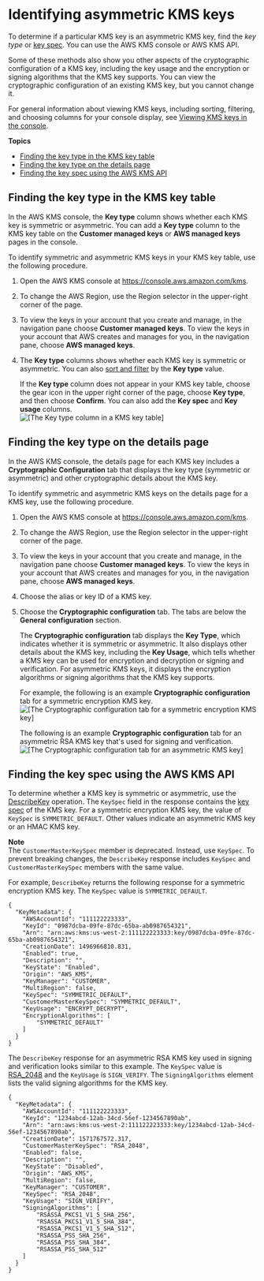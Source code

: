 # Identifying asymmetric KMS keys<a name="find-symm-asymm"></a>

To determine if a particular KMS key is an asymmetric KMS key, find the *key type* or [key spec](concepts.md#key-spec)\. You can use the AWS KMS console or AWS KMS API\. 

Some of these methods also show you other aspects of the cryptographic configuration of a KMS key, including the key usage and the encryption or signing algorithms that the KMS key supports\. You can view the cryptographic configuration of an existing KMS key, but you cannot change it\.

For general information about viewing KMS keys, including sorting, filtering, and choosing columns for your console display, see [Viewing KMS keys in the console](viewing-keys-console.md)\.

**Topics**
+ [Finding the key type in the KMS key table](#find-key-type-table)
+ [Finding the key type on the details page](#find-key-type-details)
+ [Finding the key spec using the AWS KMS API](#find-key-type-api)

## Finding the key type in the KMS key table<a name="find-key-type-table"></a>

In the AWS KMS console, the **Key type** column shows whether each KMS key is symmetric or asymmetric\. You can add a **Key type** column to the KMS key table on the **Customer managed keys** or **AWS managed keys** pages in the console\.

To identify symmetric and asymmetric KMS keys in your KMS key table, use the following procedure\.

1. Open the AWS KMS console at [https://console\.aws\.amazon\.com/kms](https://console.aws.amazon.com/kms)\.

1. To change the AWS Region, use the Region selector in the upper\-right corner of the page\.

1. To view the keys in your account that you create and manage, in the navigation pane choose **Customer managed keys**\. To view the keys in your account that AWS creates and manages for you, in the navigation pane, choose **AWS managed keys**\.

1. The **Key type** columns shows whether each KMS key is symmetric or asymmetric\. You can also [sort and filter](viewing-keys-console.md#viewing-console-filter) by the **Key type** value\. 

   If the **Key type** column does not appear in your KMS key table, choose the gear icon in the upper right corner of the page, choose **Key type**, and then choose **Confirm**\. You can also add the **Key spec** and **Key usage** columns\.  
![\[The Key type column in a KMS key table\]](http://docs.aws.amazon.com/kms/latest/developerguide/images/console-table-key-type.png)

## Finding the key type on the details page<a name="find-key-type-details"></a>

In the AWS KMS console, the details page for each KMS key includes a **Cryptographic Configuration** tab that displays the key type \(symmetric or asymmetric\) and other cryptographic details about the KMS key\. 

To identify symmetric and asymmetric KMS keys on the details page for a KMS key, use the following procedure\.

1. Open the AWS KMS console at [https://console\.aws\.amazon\.com/kms](https://console.aws.amazon.com/kms)\.

1. To change the AWS Region, use the Region selector in the upper\-right corner of the page\.

1. To view the keys in your account that you create and manage, in the navigation pane choose **Customer managed keys**\. To view the keys in your account that AWS creates and manages for you, in the navigation pane, choose **AWS managed keys**\.

1. Choose the alias or key ID of a KMS key\.

1. Choose the **Cryptographic configuration** tab\. The tabs are below the **General configuration** section\.

   The **Cryptographic configuration** tab displays the **Key Type**, which indicates whether it is symmetric or asymmetric\. It also displays other details about the KMS key, including the **Key Usage**, which tells whether a KMS key can be used for encryption and decryption or signing and verification\. For asymmetric KMS keys, it displays the encryption algorithms or signing algorithms that the KMS key supports\.

   For example, the following is an example **Cryptographic configuration** tab for a symmetric encryption KMS key\.  
![\[The Cryptographic configuration tab for a symmetric encryption KMS key\]](http://docs.aws.amazon.com/kms/latest/developerguide/images/console-cryptographic-config-symmetric.png)

   The following is an example **Cryptographic configuration** tab for an asymmetric RSA KMS key that's used for signing and verification\.  
![\[The Cryptographic configuration tab for an asymmetric KMS key\]](http://docs.aws.amazon.com/kms/latest/developerguide/images/console-cryptographic-configuration.png)

## Finding the key spec using the AWS KMS API<a name="find-key-type-api"></a>

To determine whether a KMS key is symmetric or asymmetric, use the [DescribeKey](https://docs.aws.amazon.com/kms/latest/APIReference/API_DescribeKey.html) operation\. The `KeySpec` field in the response contains the [key spec](concepts.md#key-spec) of the KMS key\. For a symmetric encryption KMS key, the value of `KeySpec` is `SYMMETRIC_DEFAULT`\. Other values indicate an asymmetric KMS key or an HMAC KMS key\.

**Note**  
The `CustomerMasterKeySpec` member is deprecated\. Instead, use `KeySpec`\. To prevent breaking changes, the `DescribeKey` response includes `KeySpec` and `CustomerMasterKeySpec` members with the same value\.

For example, `DescribeKey` returns the following response for a symmetric encryption KMS key\. The `KeySpec` value is `SYMMETRIC_DEFAULT`\.

```
{
  "KeyMetadata": {
    "AWSAccountId": "111122223333",
    "KeyId": "0987dcba-09fe-87dc-65ba-ab0987654321",
    "Arn": "arn:aws:kms:us-west-2:111122223333:key/0987dcba-09fe-87dc-65ba-ab0987654321",
    "CreationDate": 1496966810.831,
    "Enabled": true,
    "Description": "",
    "KeyState": "Enabled",
    "Origin": "AWS_KMS",
    "KeyManager": "CUSTOMER",
    "MultiRegion": false,
    "KeySpec": "SYMMETRIC_DEFAULT",
    "CustomerMasterKeySpec": "SYMMETRIC_DEFAULT",
    "KeyUsage": "ENCRYPT_DECRYPT",
    "EncryptionAlgorithms": [
        "SYMMETRIC_DEFAULT"
    ]
  }
}
```

The `DescribeKey` response for an asymmetric RSA KMS key used in signing and verification looks similar to this example\. The `KeySpec` value is [RSA\_2048](asymmetric-key-specs.md#key-spec-rsa) and the `KeyUsage` is `SIGN_VERIFY`\. The `SigningAlgorithms` element lists the valid signing algorithms for the KMS key\.

```
{
  "KeyMetadata": {
    "AWSAccountId": "111122223333",
    "KeyId": "1234abcd-12ab-34cd-56ef-1234567890ab",
    "Arn": "arn:aws:kms:us-west-2:111122223333:key/1234abcd-12ab-34cd-56ef-1234567890ab",
    "CreationDate": 1571767572.317,
    "CustomerMasterKeySpec": "RSA_2048",
    "Enabled": false,
    "Description": "",
    "KeyState": "Disabled",
    "Origin": "AWS_KMS",
    "MultiRegion": false,
    "KeyManager": "CUSTOMER",
    "KeySpec": "RSA_2048",
    "KeyUsage": "SIGN_VERIFY",
    "SigningAlgorithms": [
        "RSASSA_PKCS1_V1_5_SHA_256",
        "RSASSA_PKCS1_V1_5_SHA_384",
        "RSASSA_PKCS1_V1_5_SHA_512",
        "RSASSA_PSS_SHA_256",
        "RSASSA_PSS_SHA_384",
        "RSASSA_PSS_SHA_512"
    ]
  }
}
```